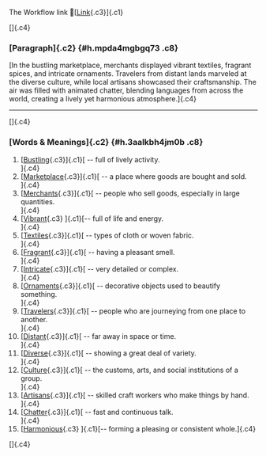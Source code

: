 The Workflow link
👏[[Link](https://www.google.com/url?q=http://www.google.com&sa=D&source=editors&ust=1758349163062286&usg=AOvVaw3MaCG5jJWyXJwOz1aKXdcL){.c3}]{.c1}

[]{.c4}

### [Paragraph]{.c2} {#h.mpda4mgbgq73 .c8}

[In the bustling marketplace, merchants displayed vibrant textiles,
fragrant spices, and intricate ornaments. Travelers from distant lands
marveled at the diverse culture, while local artisans showcased their
craftsmanship. The air was filled with animated chatter, blending
languages from across the world, creating a lively yet harmonious
atmosphere.]{.c4}

------------------------------------------------------------------------

[]{.c4}

### [Words & Meanings]{.c2} {#h.3aalkbh4jm0b .c8}

1.  [[Bustling](https://www.google.com/url?q=http://www.google.com&sa=D&source=editors&ust=1758349163063537&usg=AOvVaw3hZXHOFqxyVIY2BTb1meYw){.c3}]{.c1}[ --
    full of lively activity.\
    ]{.c4}
2.  [[Marketplace](https://www.google.com/url?q=http://www.google.com&sa=D&source=editors&ust=1758349163063811&usg=AOvVaw2m3r5a297ND0ABX-lghI39){.c3}]{.c1}[ --
    a place where goods are bought and sold.\
    ]{.c4}
3.  [[Merchants](https://www.google.com/url?q=http://www.google.com&sa=D&source=editors&ust=1758349163064048&usg=AOvVaw34UZYuqChhFQWR4SR-ojR9){.c3}]{.c1}[ --
    people who sell goods, especially in large quantities.\
    ]{.c4}
4.  [[Vibrant](https://www.google.com/url?q=http://www.google.com&sa=D&source=editors&ust=1758349163064324&usg=AOvVaw1bvpgMaicXTm9wVNUhuj3F){.c3}
    ]{.c1}[-- full of life and energy.\
    ]{.c4}
5.  [[Textiles](https://www.google.com/url?q=http://www.google.com&sa=D&source=editors&ust=1758349163064532&usg=AOvVaw3XX8ftDnUgriCorRq3zQrw){.c3}]{.c1}[ --
    types of cloth or woven fabric.\
    ]{.c4}
6.  [[Fragrant](https://www.google.com/url?q=http://www.google.com&sa=D&source=editors&ust=1758349163064750&usg=AOvVaw2Yo8xvN3hXL9uOdisPSp9N){.c3}]{.c1}[ --
    having a pleasant smell.\
    ]{.c4}
7.  [[Intricate](https://www.google.com/url?q=http://www.google.com&sa=D&source=editors&ust=1758349163064974&usg=AOvVaw2gJ3a7Dg1jnQdI4UgOlgY-){.c3}]{.c1}[ --
    very detailed or complex.\
    ]{.c4}
8.  [[Ornaments](https://www.google.com/url?q=http://www.google.com&sa=D&source=editors&ust=1758349163065196&usg=AOvVaw0M1R_paDGuIISXoiqTJj0X){.c3}]{.c1}[ --
    decorative objects used to beautify something.\
    ]{.c4}
9.  [[Travelers](https://www.google.com/url?q=http://www.google.com&sa=D&source=editors&ust=1758349163065433&usg=AOvVaw39AW5m59DPS-A2fANCpJTe){.c3}]{.c1}[ --
    people who are journeying from one place to another.\
    ]{.c4}
10. [[Distant](https://www.google.com/url?q=http://www.google.com&sa=D&source=editors&ust=1758349163065675&usg=AOvVaw125LKy7ggNw5d-fyLQvx2D){.c3}]{.c1}[ --
    far away in space or time.\
    ]{.c4}
11. [[Diverse](https://www.google.com/url?q=http://www.google.com&sa=D&source=editors&ust=1758349163065878&usg=AOvVaw2td2hfPNvOwZYS7du7yUQp){.c3}]{.c1}[ --
    showing a great deal of variety.\
    ]{.c4}
12. [[Culture](https://www.google.com/url?q=http://www.google.com&sa=D&source=editors&ust=1758349163066105&usg=AOvVaw3j2FOKok37fd16Wz6gBkUl){.c3}]{.c1}[ --
    the customs, arts, and social institutions of a group.\
    ]{.c4}
13. [[Artisans](https://www.google.com/url?q=http://www.google.com&sa=D&source=editors&ust=1758349163066537&usg=AOvVaw1YfrrcySHJ4gQ4ucNk3gfH){.c3}]{.c1}[ --
    skilled craft workers who make things by hand.\
    ]{.c4}
14. [[Chatter](https://www.google.com/url?q=http://www.google.com&sa=D&source=editors&ust=1758349163066775&usg=AOvVaw21KJCobFbnQFqtu-1Y5tMa){.c3}]{.c1}[ --
    fast and continuous talk.\
    ]{.c4}
15. [[Harmonious](https://www.google.com/url?q=http://www.google.com&sa=D&source=editors&ust=1758349163066986&usg=AOvVaw3jJRogGY-gbvLYnXAEERyU){.c3}
    ]{.c1}[-- forming a pleasing or consistent whole.]{.c4}

[]{.c4}
